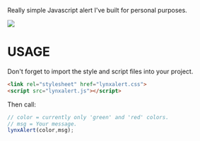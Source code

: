 Really simple Javascript alert I've built for personal purposes.

![](https://media.giphy.com/media/YBJBvBJPQcTguxwdC8/giphy.gif)

# USAGE

Don't forget to import the style and script files into your project.

```html
<link rel="stylesheet" href="lynxalert.css">
<script src="lynxalert.js"></script>
```

Then call:

```javascript
// color = currently only 'green' and 'red' colors.
// msg = Your message.
lynxAlert(color,msg);
```
